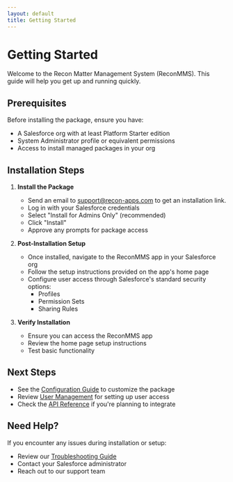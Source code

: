 ```yaml
---
layout: default
title: Getting Started
---
```


# Getting Started

Welcome to the Recon Matter Management System (ReconMMS). This guide will help you get up and running quickly.

## Prerequisites

Before installing the package, ensure you have:
- A Salesforce org with at least Platform Starter edition
- System Administrator profile or equivalent permissions
- Access to install managed packages in your org

## Installation Steps

1. **Install the Package**
   - Send an email to support@recon-apps.com to get an installation link. 
   - Log in with your Salesforce credentials
   - Select "Install for Admins Only" (recommended)
   - Click "Install"
   - Approve any prompts for package access

2. **Post-Installation Setup**
   - Once installed, navigate to the ReconMMS app in your Salesforce org
   - Follow the setup instructions provided on the app's home page
   - Configure user access through Salesforce's standard security options:
     - Profiles
     - Permission Sets
     - Sharing Rules

3. **Verify Installation**
   - Ensure you can access the ReconMMS app
   - Review the home page setup instructions
   - Test basic functionality

## Next Steps

- See the [Configuration Guide](/pages/configuration) to customize the package
- Review [User Management](/pages/user-management) for setting up user access
- Check the [API Reference](/pages/api-reference) if you're planning to integrate

## Need Help?

If you encounter any issues during installation or setup:
- Review our [Troubleshooting Guide](/pages/troubleshooting)
- Contact your Salesforce administrator
- Reach out to our support team
